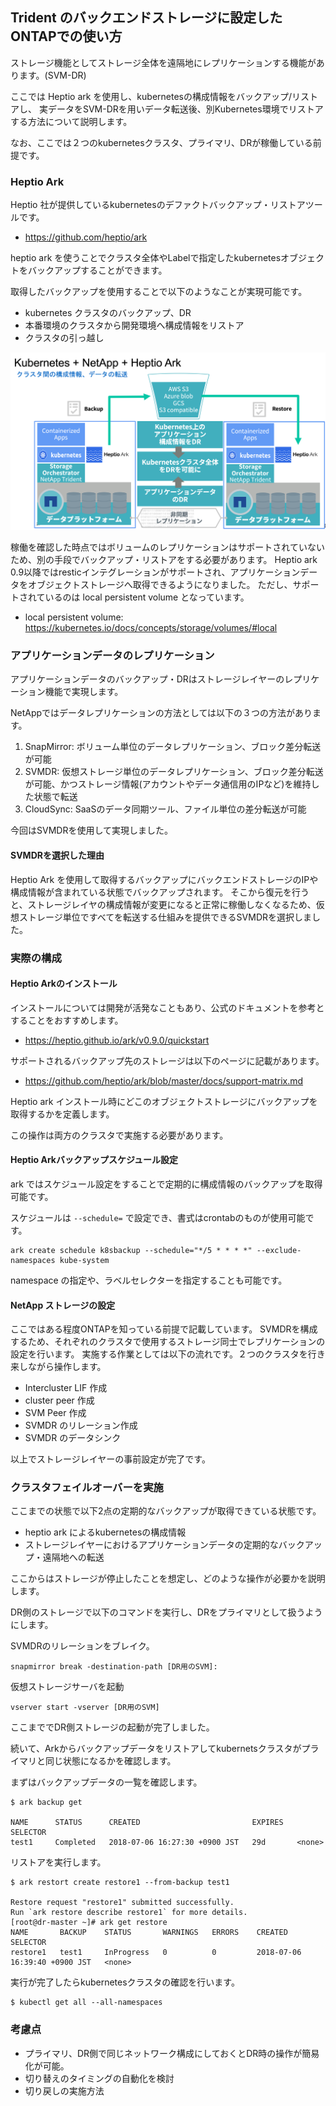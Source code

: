 ## Trident のバックエンドストレージに設定したONTAPでの使い方

ストレージ機能としてストレージ全体を遠隔地にレプリケーションする機能があります。(SVM-DR)

ここでは Heptio ark を使用し、kubernetesの構成情報をバックアップ/リストアし、
実データをSVM-DRを用いデータ転送後、別Kubernetes環境でリストアする方法について説明します。

なお、ここでは２つのkubernetesクラスタ、プライマリ、DRが稼働している前提です。

### Heptio Ark

Heptio 社が提供しているkubernetesのデファクトバックアップ・リストアツールです。

- https://github.com/heptio/ark

heptio ark を使うことでクラスタ全体やLabelで指定したkubernetesオブジェクトをバックアップすることができます。

取得したバックアップを使用することで以下のようなことが実現可能です。

- kubernetes クラスタのバックアップ、DR
- 本番環境のクラスタから開発環境へ構成情報をリストア
- クラスタの引っ越し

![NetAppTrident](images/4_5_DRwithHeptio.png)

稼働を確認した時点ではボリュームのレプリケーションはサポートされていないため、別の手段でバックアップ・リストアをする必要があります。
Heptio ark 0.9以降ではresticインテグレーションがサポートされ、アプリケーションデータをオブジェクトストレージへ取得できるようになりました。
ただし、サポートされているのは local persistent volume となっています。

- local persistent volume: https://kubernetes.io/docs/concepts/storage/volumes/#local

### アプリケーションデータのレプリケーション

アプリケーションデータのバックアップ・DRはストレージレイヤーのレプリケーション機能で実現します。

NetAppではデータレプリケーションの方法としては以下の３つの方法があります。

1. SnapMirror: ボリューム単位のデータレプリケーション、ブロック差分転送が可能
1. SVMDR: 仮想ストレージ単位のデータレプリケーション、ブロック差分転送が可能、かつストレージ情報(アカウントやデータ通信用のIPなど)を維持した状態で転送
1. CloudSync: SaaSのデータ同期ツール、ファイル単位の差分転送が可能

今回はSVMDRを使用して実現しました。

#### SVMDRを選択した理由

Heptio Ark を使用して取得するバックアップにバックエンドストレージのIPや構成情報が含まれている状態でバックアップされます。
そこから復元を行うと、ストレージレイヤの構成情報が変更になると正常に稼働しなくなるため、仮想ストレージ単位ですべてを転送する仕組みを提供できるSVMDRを選択しました。

### 実際の構成

#### Heptio Arkのインストール

インストールについては開発が活発なこともあり、公式のドキュメントを参考とすることをおすすめします。

- https://heptio.github.io/ark/v0.9.0/quickstart

サポートされるバックアップ先のストレージは以下のページに記載があります。

- https://github.com/heptio/ark/blob/master/docs/support-matrix.md

Heptio ark インストール時にどこのオブジェクトストレージにバックアップを取得するかを定義します。

この操作は両方のクラスタで実施する必要があります。

#### Heptio Arkバックアップスケジュール設定

ark ではスケジュール設定をすることで定期的に構成情報のバックアップを取得可能です。

スケジュールは ``--schedule=`` で設定でき、書式はcrontabのものが使用可能です。

``` console
ark create schedule k8sbackup --schedule="*/5 * * * *" --exclude-namespaces kube-system
```

namespace の指定や、ラベルセレクターを指定することも可能です。

#### NetApp ストレージの設定

ここではある程度ONTAPを知っている前提で記載しています。
SVMDRを構成するため、それぞれのクラスタで使用するストレージ同士でレプリケーションの設定を行います。
実施する作業としては以下の流れです。２つのクラスタを行き来しながら操作します。

- Intercluster LIF 作成
- cluster peer 作成
- SVM Peer 作成
- SVMDR のリレーション作成
- SVMDR のデータシンク

以上でストレージレイヤーの事前設定が完了です。

### クラスタフェイルオーバーを実施

ここまでの状態で以下2点の定期的なバックアップが取得できている状態です。

- heptio ark によるkubernetesの構成情報
- ストレージレイヤーにおけるアプリケーションデータの定期的なバックアップ・遠隔地への転送

ここからはストレージが停止したことを想定し、どのような操作が必要かを説明します。

DR側のストレージで以下のコマンドを実行し、DRをプライマリとして扱うようにします。

SVMDRのリレーションをブレイク。

``` console
snapmirror break -destination-path [DR用のSVM]:
```

仮想ストレージサーバを起動

``` console
vserver start -vserver [DR用のSVM]
```

ここまででDR側ストレージの起動が完了しました。

続いて、Arkからバックアップデータをリストアしてkubernetsクラスタがプライマリと同じ状態になるかを確認します。

まずはバックアップデータの一覧を確認します。

```console
$ ark backup get

NAME      STATUS      CREATED                         EXPIRES   SELECTOR
test1     Completed   2018-07-06 16:27:30 +0900 JST   29d       <none>
```

リストアを実行します。

```
$ ark restort create restore1 --from-backup test1

Restore request "restore1" submitted successfully.
Run `ark restore describe restore1` for more details.
[root@dr-master ~]# ark get restore
NAME       BACKUP    STATUS       WARNINGS   ERRORS    CREATED                         SELECTOR
restore1   test1     InProgress   0          0         2018-07-06 16:39:40 +0900 JST   <none>
```

実行が完了したらkubernetesクラスタの確認を行います。

``` console
$ kubectl get all --all-namespaces
```

### 考慮点

- プライマリ、DR側で同じネットワーク構成にしておくとDR時の操作が簡易化が可能。
- 切り替えのタイミングの自動化を検討
- 切り戻しの実施方法
